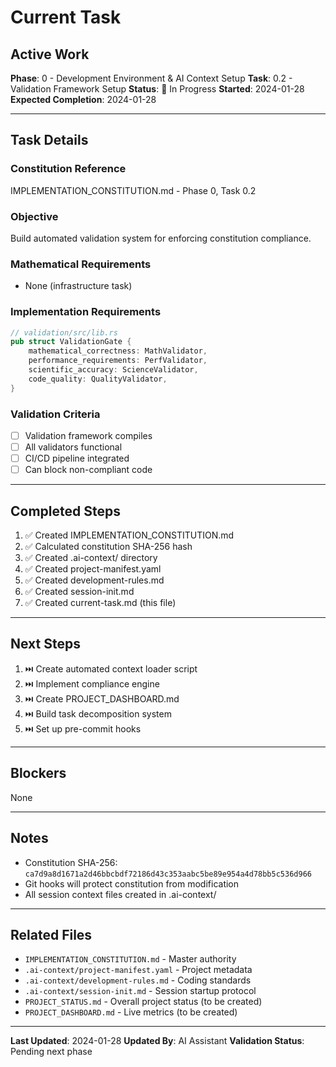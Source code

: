 # Current Task

## Active Work

**Phase**: 0 - Development Environment & AI Context Setup
**Task**: 0.2 - Validation Framework Setup
**Status**: 🚧 In Progress
**Started**: 2024-01-28
**Expected Completion**: 2024-01-28

---

## Task Details

### Constitution Reference
IMPLEMENTATION_CONSTITUTION.md - Phase 0, Task 0.2

### Objective
Build automated validation system for enforcing constitution compliance.

### Mathematical Requirements
- None (infrastructure task)

### Implementation Requirements
```rust
// validation/src/lib.rs
pub struct ValidationGate {
    mathematical_correctness: MathValidator,
    performance_requirements: PerfValidator,
    scientific_accuracy: ScienceValidator,
    code_quality: QualityValidator,
}
```

### Validation Criteria
- [ ] Validation framework compiles
- [ ] All validators functional
- [ ] CI/CD pipeline integrated
- [ ] Can block non-compliant code

---

## Completed Steps
1. ✅ Created IMPLEMENTATION_CONSTITUTION.md
2. ✅ Calculated constitution SHA-256 hash
3. ✅ Created .ai-context/ directory
4. ✅ Created project-manifest.yaml
5. ✅ Created development-rules.md
6. ✅ Created session-init.md
7. ✅ Created current-task.md (this file)

---

## Next Steps
1. ⏭️ Create automated context loader script
2. ⏭️ Implement compliance engine
3. ⏭️ Create PROJECT_DASHBOARD.md
4. ⏭️ Build task decomposition system
5. ⏭️ Set up pre-commit hooks

---

## Blockers
None

---

## Notes
- Constitution SHA-256: `ca7d9a8d1671a2d46bbcbdf72186d43c353aabc5be89e954a4d78bb5c536d966`
- Git hooks will protect constitution from modification
- All session context files created in .ai-context/

---

## Related Files
- `IMPLEMENTATION_CONSTITUTION.md` - Master authority
- `.ai-context/project-manifest.yaml` - Project metadata
- `.ai-context/development-rules.md` - Coding standards
- `.ai-context/session-init.md` - Session startup protocol
- `PROJECT_STATUS.md` - Overall project status (to be created)
- `PROJECT_DASHBOARD.md` - Live metrics (to be created)

---

**Last Updated**: 2024-01-28
**Updated By**: AI Assistant
**Validation Status**: Pending next phase
